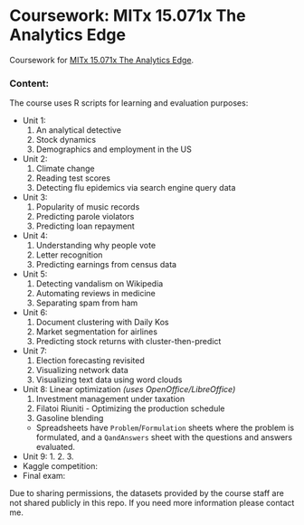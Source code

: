 Coursework: MITx 15.071x The Analytics Edge
=========

Coursework for [MITx 15.071x The Analytics Edge](https://www.edx.org/course/analytics-edge-mitx-15-071x-3).


### Content:

The course uses R scripts for learning and evaluation purposes:

- Unit 1:
  1. An analytical detective
  2. Stock dynamics
  3. Demographics and employment in the US
- Unit 2:
  1. Climate change
  2. Reading test scores
  3. Detecting flu epidemics via search engine query data
- Unit 3:
  1. Popularity of music records
  2. Predicting parole violators
  3. Predicting loan repayment
- Unit 4:
  1. Understanding why people vote
  2. Letter recognition
  3. Predicting earnings from census data
- Unit 5:
  1. Detecting vandalism on Wikipedia
  2. Automating reviews in medicine
  3. Separating spam from ham
- Unit 6:
  1. Document clustering with Daily Kos
  2. Market segmentation for airlines
  3. Predicting stock returns with cluster-then-predict
- Unit 7:
  1. Election forecasting revisited
  2. Visualizing network data
  3. Visualizing text data using word clouds
- Unit 8: Linear optimization *(uses OpenOffice/LibreOffice)*
  1. Investment management under taxation
  2. Filatoi Riuniti - Optimizing the production schedule
  3. Gasoline blending
  - Spreadsheets have `Problem`/`Formulation` sheets where the problem is formulated, and a `QandAnswers` sheet with the questions and answers evaluated.
- Unit 9:
  1. 
  2. 
  3. 
- Kaggle competition:
- Final exam:


Due to sharing permissions, the datasets provided by the course staff are not shared publicly in this repo. If you need more information please contact me.